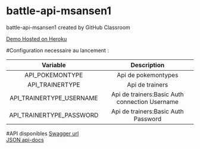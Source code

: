 # battle-api-msansen1
battle-api-msansen1 created by GitHub Classroom

[Demo Hosted on Heroku](https://battle-api-msn.herokuapp.com/)

#Configuration necessaire au lancement :

|  Variable | Description  |
|:-:|:-:|
| API_POKEMONTYPE | Api de pokemontypes |
| API_TRAINERTYPE | Api de trainers |
| API_TRAINERTYPE_USERNAME | Api de trainers:Basic Auth connection Username |
| API_TRAINERTYPE_PASSWORD | Api de trainers:Basic Auth Password |

#API disponibles
[Swagger url](https://battle-api-msn.herokuapp.com/swagger-ui.html)  
[JSON api-docs](https://battle-api-msn.herokuapp.com/v2/api-docs)

